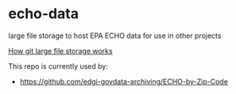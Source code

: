 # echo-data
large file storage to host EPA ECHO data for use in other projects

[How git large file storage works](https://git-lfs.github.com/)

This repo is currently used by:
* https://github.com/edgi-govdata-archiving/ECHO-by-Zip-Code
